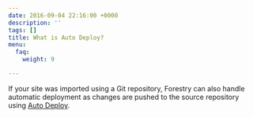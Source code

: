```yaml
---
date: 2016-09-04 22:16:00 +0000
description: ''
tags: []
title: What is Auto Deploy?
menu:
  faq:
    weight: 9

---
```

If your site was imported using a Git repository, Forestry can also handle automatic deployment as changes are pushed to the source repository using [Auto Deploy](/docs/deployment-and-management/setting-up-deployment).